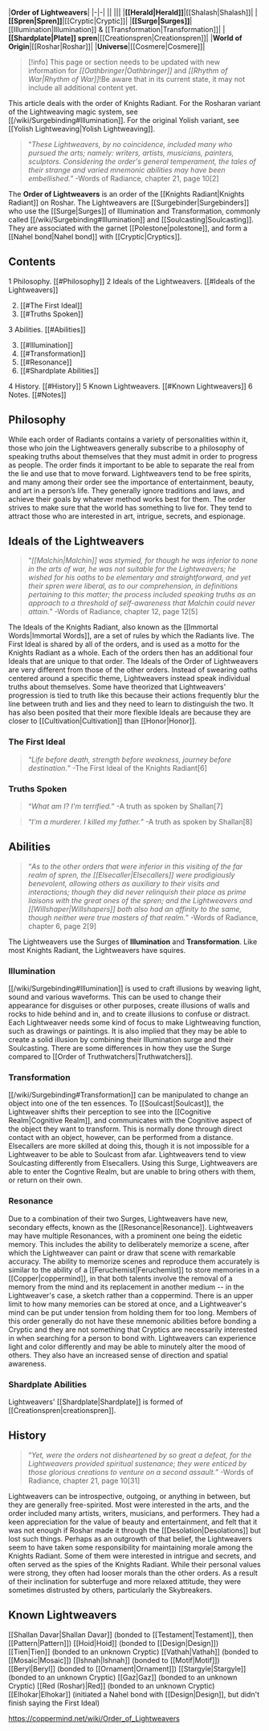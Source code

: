 |**Order of Lightweavers**|
|-|-|
||
|||
|**[[Herald\|Herald]]**|[[Shalash\|Shalash]]|
|**[[Spren\|Spren]]**|[[Cryptic\|Cryptic]]|
|**[[Surge\|Surges]]**|[[Illumination\|Illumination]] & [[Transformation\|Transformation]]|
|**[[Shardplate\|Plate]] spren**|[[Creationspren\|Creationspren]]|
|**World of Origin**|[[Roshar\|Roshar]]|
|**Universe**|[[Cosmere\|Cosmere]]|

> [!info] This page or section needs to be updated with new information for *[[Oathbringer\|Oathbringer]]* and *[[Rhythm of War\|Rhythm of War]]*!Be aware that in its current state, it may not include all additional content yet.

This article deals with the order of Knights Radiant. For the Rosharan variant of the Lightweaving magic system, see [[/wiki/Surgebinding#Illumination]]. For the original Yolish variant, see [[Yolish Lightweaving\|Yolish Lightweaving]].
>“*These Lightweavers, by no coincidence, included many who pursued the arts; namely: writers, artists, musicians, painters, sculptors. Considering the order's general temperament, the tales of their strange and varied mnemonic abilities may have been embellished.*”
\-Words of Radiance, chapter 21, page 10[2]


The **Order of Lightweavers** is an order of the [[Knights Radiant\|Knights Radiant]] on Roshar.
The Lightweavers are [[Surgebinder\|Surgebinders]] who use the [[Surge\|Surges]] of Illumination and Transformation, commonly called [[/wiki/Surgebinding#Illumination]] and [[Soulcasting\|Soulcasting]]. They are associated with the garnet [[Polestone\|polestone]], and form a [[Nahel bond\|Nahel bond]] with [[Cryptic\|Cryptics]].

## Contents

1 Philosophy. [[#Philosophy]] 
2 Ideals of the Lightweavers. [[#Ideals of the Lightweavers]] 

2. [[#The First Ideal]] 
2. [[#Truths Spoken]] 


3 Abilities. [[#Abilities]] 

3. [[#Illumination]] 
3. [[#Transformation]] 
3. [[#Resonance]] 
3. [[#Shardplate Abilities]] 


4 History. [[#History]] 
5 Known Lightweavers. [[#Known Lightweavers]] 
6 Notes. [[#Notes]] 


## Philosophy
While each order of Radiants contains a variety of personalities within it, those who join the Lightweavers generally subscribe to a philosophy of speaking truths about themselves that they must admit in order to progress as people. The order finds it important to be able to separate the real from the lie and use that to move forward. Lightweavers tend to be free spirits, and many among their order see the importance of entertainment, beauty, and art in a person’s life. They generally ignore traditions and laws, and achieve their goals by whatever method works best for them. The order strives to make sure that the world has something to live for. They tend to attract those who are interested in art, intrigue, secrets, and espionage.

## Ideals of the Lightweavers
 
>“*[[Malchin\|Malchin]] was stymied, for though he was inferior to none in the arts of war, he was not suitable for the Lightweavers; he wished for his oaths to be elementary and straightforward, and yet their spren were liberal, as to our comprehension, in definitions pertaining to this matter; the process included speaking truths as an approach to a threshold of self-awareness that Malchin could never attain.*”
\-Words of Radiance, chapter 12, page 12[5]


The Ideals of the Knights Radiant, also known as the [[Immortal Words\|Immortal Words]], are a set of rules by which the Radiants live. The First Ideal is shared by all of the orders, and is used as a motto for the Knights Radiant as a whole. Each of the orders then has an additional four Ideals that are unique to that order. The Ideals of the Order of Lightweavers are very different from those of the other orders. Instead of swearing oaths centered around a specific theme, Lightweavers instead speak individual truths about themselves. Some have theorized that Lightweavers' progression is tied to truth like this because their actions frequently blur the line between truth and lies and they need to learn to distinguish the two. It has also been posited that their more flexible Ideals are because they are closer to [[Cultivation\|Cultivation]] than [[Honor\|Honor]].

### The First Ideal
>“*Life before death, strength before weakness, journey before destination.*”
\-The First Ideal of the Knights Radiant[6]


### Truths Spoken
>“*What am I? I'm terrified.*”
\-A truth as spoken by Shallan[7]


>“*I'm a murderer. I killed my father.*”
\-A truth as spoken by Shallan[8]


## Abilities
>“*As to the other orders that were inferior in this visiting of the far realm of spren, the [[Elsecaller\|Elsecallers]] were prodigiously benevolent, allowing others as auxiliary to their visits and interactions; though they did never relinquish their place as prime liaisons with the great ones of the spren; and the Lightweavers and [[Willshaper\|Willshapers]] both also had an affinity to the same, though neither were true masters of that realm.*”
\-Words of Radiance, chapter 6, page 2[9]


The Lightweavers use the Surges of **Illumination** and **Transformation**. Like most Knights Radiant, the Lightweavers have squires.

### Illumination
[[/wiki/Surgebinding#Illumination]] is used to craft illusions by weaving light, sound and various waveforms. This can be used to change their appearance for disguises or other purposes, create illusions of walls and rocks to hide behind and in, and to create illusions to confuse or distract. Each Lightweaver needs some kind of focus to make Lightweaving function, such as drawings or paintings. It is also implied that they may be able to create a solid illusion by combining their Illumination surge and their Soulcasting. There are some differences in how they use the Surge compared to [[Order of Truthwatchers\|Truthwatchers]].

### Transformation
[[/wiki/Surgebinding#Transformation]] can be manipulated to change an object into one of the ten essences. To [[Soulcast\|Soulcast]], the Lightweaver shifts their perception to see into the [[Cognitive Realm\|Cognitive Realm]], and communicates with the Cognitive aspect of the object they want to transform. This is normally done through direct contact with an object, however, can be performed from a distance. Elsecallers are more skilled at doing this, though it is not impossible for a Lightweaver to be able to Soulcast from afar. Lightweavers tend to view Soulcasting differently from Elsecallers. Using this Surge, Lightweavers are able to enter the Cogntive Realm, but are unable to bring others with them, or return on their own.

### Resonance
Due to a combination of their two Surges, Lightweavers have new, secondary effects, known as the [[Resonance\|Resonance]]. Lightweavers may have multiple Resonances, with a prominent one being the eidetic memory. This includes the ability to deliberately memorize a scene, after which the Lightweaver can paint or draw that scene with remarkable accuracy. The ability to memorize scenes and reproduce them accurately is similar to the ability of a [[Feruchemist\|Feruchemist]] to store memories in a [[Copper\|coppermind]], in that both talents involve the removal of a memory from the mind and its replacement in another medium -- in the Lightweaver's case, a sketch rather than a coppermind. There is an upper limit to how many memories can be stored at once, and a Lightweaver's mind can be put under tension from holding them for too long. Members of this order generally do not have these mnemonic abilities before bonding a Cryptic and they are not something that Cryptics are necessarily interested in when searching for a person to bond with. Lightweavers can experience light and color differently and may be able to minutely alter the mood of others. They also have an increased sense of direction and spatial awareness.

### Shardplate Abilities
Lightweavers' [[Shardplate\|Shardplate]] is formed of [[Creationspren\|creationspren]].

## History
>“*Yet, were the orders not disheartened by so great a defeat, for the Lightweavers provided spiritual sustenance; they were enticed by those glorious creations to venture on a second assault.*”
\-Words of Radiance, chapter 21, page 10[31]


Lightweavers can be introspective, outgoing, or anything in between, but they are generally free-spirited. Most were interested in the arts, and the order included many artists, writers, musicians, and performers. They had a keen appreciation for the value of beauty and entertainment, and felt that it was not enough if Roshar made it through the [[Desolation\|Desolations]] but lost such things. Perhaps as an outgrowth of that belief, the Lightweavers seem to have taken some responsibility for maintaining morale among the Knights Radiant. Some of them were interested in intrigue and secrets, and often served as the spies of the Knights Radiant. While their personal values were strong, they often had looser morals than the other orders. As a result of their inclination for subterfuge and more relaxed attitude, they were sometimes distrusted by others, particularly the Skybreakers.

## Known Lightweavers
[[Shallan Davar\|Shallan Davar]] (bonded to [[Testament\|Testament]], then [[Pattern\|Pattern]])
[[Hoid\|Hoid]] (bonded to [[Design\|Design]])
[[Tien\|Tien]] (bonded to an unknown Cryptic)
[[Vathah\|Vathah]] (bonded to [[Mosaic\|Mosaic]])
[[Ishnah\|Ishnah]] (bonded to [[Motif\|Motif]])
[[Beryl\|Beryl]] (bonded to [[Ornament\|Ornament]])
[[Stargyle\|Stargyle]] (bonded to an unknown Cryptic)
[[Gaz\|Gaz]] (bonded to an unknown Cryptic)
[[Red (Roshar)\|Red]] (bonded to an unknown Cryptic)
[[Elhokar\|Elhokar]] (initiated a Nahel bond with [[Design\|Design]], but didn't finish saying the First Ideal)


https://coppermind.net/wiki/Order_of_Lightweavers